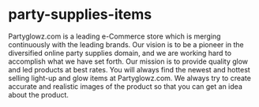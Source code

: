 # party-supplies-items
Partyglowz.com is a leading e-Commerce store which is merging continuously with the leading brands. Our vision is to be a pioneer in the diversified online party supplies domain, and we are working hard to accomplish what we have set forth. Our mission is to provide quality glow and led products at best rates. You will always find the newest and hottest selling light-up and glow items at Partyglowz.com. We always try to create accurate and realistic images of the product so that you can get an idea about the product.

